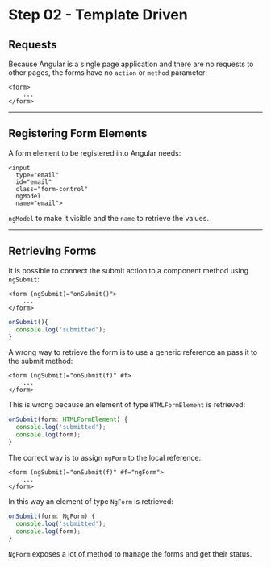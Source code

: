 # Step 02 -  Template Driven

## Requests

Because Angular is a single page application and there are no requests to other pages, the forms have no `action` or `method` parameter: 

```angular2html
<form> 
    ...
</form>
```

---

## Registering Form Elements

A form element to be registered into Angular needs:

```angular2html
<input
  type="email"
  id="email"
  class="form-control"
  ngModel
  name="email">
```

`ngModel` to make it visible and the `name` to retrieve the values.

---

## Retrieving Forms

It is possible to connect the submit action to a component method using `ngSubmit`:

```angular2html
<form (ngSubmit)="onSubmit()">
    ...
</form>
```
```typescript
onSubmit(){
  console.log('submitted');
}
```

A wrong way to retrieve the form is to use a generic reference an pass it to the submit method:

```angular2html
<form (ngSubmit)="onSubmit(f)" #f>
    ...
</form>
```

This is wrong because an element of type `HTMLFormElement` is retrieved:

```typescript
onSubmit(form: HTMLFormElement) {
  console.log('submitted');
  console.log(form);
}
```

The correct way is to assign `ngForm` to the local reference:

```angular2html
<form (ngSubmit)="onSubmit(f)" #f="ngForm">
    ...
</form>
```

In this way an element of type `NgForm` is retrieved:

```typescript
onSubmit(form: NgForm) {
  console.log('submitted');
  console.log(form);
}
```

`NgForm` exposes a lot of method to manage the forms and get their status.



